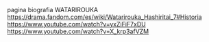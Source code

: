 pagina biografia WATARIROUKA
    https://drama.fandom.com/es/wiki/Watarirouka_Hashiritai_7#Historia
    https://www.youtube.com/watch?v=yxZiFiF7xDU
    https://www.youtube.com/watch?v=X_krp3afVZM